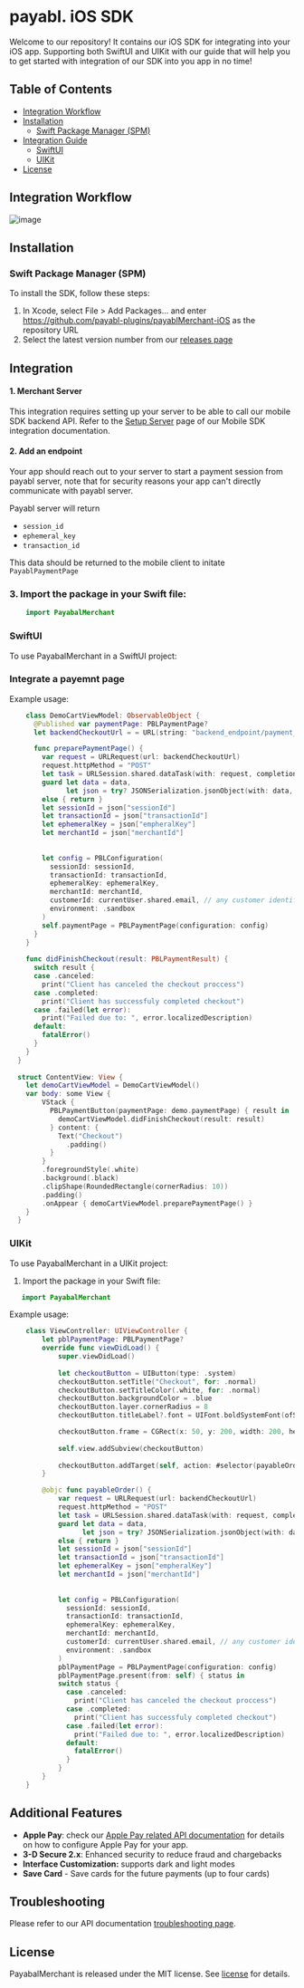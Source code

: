 # payabl. iOS SDK

Welcome to our repository! It contains our iOS SDK for integrating into your iOS app. Supporting both SwiftUI and UIKit with our guide that will help you to get started with integration of our SDK into you app in no time!

## Table of Contents
- [Integration Workflow](#integration-workflow)
- [Installation](#installation)
  - [Swift Package Manager (SPM)](#swift-package-manager-spm)
- [Integration Guide](#integration)
  - [SwiftUI](#swiftui)
  - [UIKit](#uikit)
- [License](#license)

## Integration Workflow

![image](https://github.com/user-attachments/assets/79b06a1c-f032-4ae6-9a39-0afcaf75a8f9)

## Installation

### Swift Package Manager (SPM)

To install the SDK, follow these steps:
1. In Xcode, select File > Add Packages… and enter https://github.com/payabl-plugins/payablMerchant-iOS as the repository URL
2. Select the latest version number from our [releases page](https://github.com/payabl-plugins/payablMerchant-iOS/releases)

## Integration

#### 1. Merchant Server

This integration requires setting up your server to be able to call our mobile SDK backend API. Refer to the [Setup Server](https://docs.payabl.com/docs/setup-your-server) page of our Mobile SDK integration documentation.

#### 2. Add an endpoint

Your app should reach out to your server to start a payment session from payabl server, note that
for security reasons your app can't directly communicate with payabl server.

Payabl server will return 
  - `session_id`
  - `ephemeral_key`
  - `transaction_id`
  
This data should be returned to the mobile client to initate `PayablPaymentPage`

### 3. Import the package in your Swift file:

```swift
    import PayabalMerchant
```

### **SwiftUI**
To use PayabalMerchant in a SwiftUI project:

### Integrate a payemnt page 

Example usage:
```swift
    class DemoCartViewModel: ObservableObject {
      @Published var paymentPage: PBLPaymentPage?
      let backendCheckoutUrl = = URL(string: "backend_endpoint/payment_page")!

      func preparePaymentPage() {
        var request = URLRequest(url: backendCheckoutUrl)
        request.httpMethod = "POST"
        let task = URLSession.shared.dataTask(with: request, completionHandler: { [weak self] (data, response, error) in
        guard let data = data,
              let json = try? JSONSerialization.jsonObject(with: data, options: []) as? [String : Any]
        else { return }
        let sessionId = json["sessionId"]
        let transactionId = json["transactionId"]
        let ephemeralKey = json["empheralKey"]
        let merchantId = json["merchantId"]
        
        
        let config = PBLConfiguration(
          sessionId: sessionId,
          transactionId: transactionId,
          ephemeralKey: ephemeralKey,
          merchantId: merchantId,
          customerId: currentUser.shared.email, // any customer identifer can work
          environment: .sandbox
        )
        self.paymentPage = PBLPaymentPage(configuration: config)
      }
    }
    
    func didFinishCheckout(result: PBLPaymentResult) {
      switch result {
      case .canceled:
        print("Client has canceled the checkout proccess")
      case .completed:
        print("Client has successfuly completed checkout")
      case .failed(let error):
        print("Failed due to: ", error.localizedDescription)
      default:
        fatalError()
      }
    }
  }
  
  struct ContentView: View {
    let demoCartViewModel = DemoCartViewModel()
    var body: some View {
        VStack {
          PBLPaymentButton(paymentPage: demo.paymentPage) { result in
            demoCartViewModel.didFinishCheckout(result: result)
          } content: {
            Text("Checkout")
              .padding()
          }
        }
        .foregroundStyle(.white)
        .background(.black)
        .clipShape(RoundedRectangle(cornerRadius: 10))
        .padding()
        .onAppear { demoCartViewModel.preparePaymentPage() }
    }
  }
```
### **UIKit**

To use PayabalMerchant in a UIKit project:

1. Import the package in your Swift file:

```swift
   import PayabalMerchant
```

Example usage:

```swift
    class ViewController: UIViewController {
        let pblPaymentPage: PBLPaymentPage?
        override func viewDidLoad() {
            super.viewDidLoad()
            
            let checkoutButton = UIButton(type: .system)
            checkoutButton.setTitle("Checkout", for: .normal)
            checkoutButton.setTitleColor(.white, for: .normal)
            checkoutButton.backgroundColor = .blue
            checkoutButton.layer.cornerRadius = 8
            checkoutButton.titleLabel?.font = UIFont.boldSystemFont(ofSize: 18)

            checkoutButton.frame = CGRect(x: 50, y: 200, width: 200, height: 50)
            
            self.view.addSubview(checkoutButton)
            
            checkoutButton.addTarget(self, action: #selector(payableOrder), for: .touchUpInside)
        }

        @objc func payableOrder() {
            var request = URLRequest(url: backendCheckoutUrl)
            request.httpMethod = "POST"
            let task = URLSession.shared.dataTask(with: request, completionHandler: { [weak self] (data, response, error) in
            guard let data = data,
                  let json = try? JSONSerialization.jsonObject(with: data, options: []) as? [String : Any]
            else { return }
            let sessionId = json["sessionId"]
            let transactionId = json["transactionId"]
            let ephemeralKey = json["empheralKey"]
            let merchantId = json["merchantId"]
            
            
            let config = PBLConfiguration(
              sessionId: sessionId,
              transactionId: transactionId,
              ephemeralKey: ephemeralKey,
              merchantId: merchantId,
              customerId: currentUser.shared.email, // any customer identifer can work
              environment: .sandbox
            )
            pblPaymentPage = PBLPaymentPage(configuration: config)
            pblPaymentPage.present(from: self) { status in
            switch status {
              case .canceled:
                print("Client has canceled the checkout proccess")
              case .completed:
                print("Client has successfuly completed checkout")
              case .failed(let error):
                print("Failed due to: ", error.localizedDescription)
              default:
                fatalError()
              }
            }
        }
    }
```
## Additional Features
- **Apple Pay**: check our [Apple Pay related API documentation](https://docs.payabl.com/docs/ios-apple-pay) for details on how to configure Apple Pay for your app.
- **3-D Secure 2.x**: Enhanced security to reduce fraud and chargebacks
- **Interface Customization:** supports dark and light modes
- **Save Card** - Save cards for the future payments (up to four cards)

## Troubleshooting
Please refer to our API documentation [troubleshooting page](https://docs.payabl.com/docs/error-handling-troubleshooting-guidelines).

## License
PayabalMerchant is released under the MIT license. See [license](LICENSE) for details.
